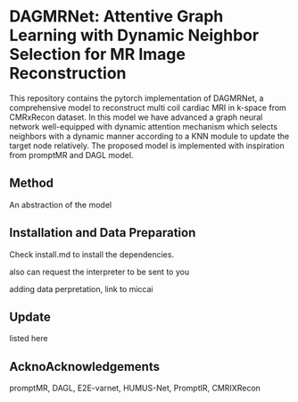 # DAGMRNet: Attentive Graph Learning with Dynamic Neighbor Selection for MR Image Reconstruction 

This repository contains the pytorch implementation of DAGMRNet, a comprehensive model to reconstruct multi coil cardiac MRI in k-space from CMRxRecon dataset. In this model we have advanced a graph neural network well-equipped with dynamic attention mechanism which selects neighbors with a dynamic manner according to a KNN module to update the target node relatively. The proposed model is implemented with inspiration from promptMR and DAGL model.

## Method

An abstraction of the model

## Installation and Data Preparation

Check install.md to install the dependencies.

also can request the interpreter to be sent to you

adding data perpretation, link to miccai

## Update

 listed here

## AcknoAcknowledgements

promptMR, DAGL, E2E-varnet, HUMUS-Net, PromptIR, CMRIXRecon
